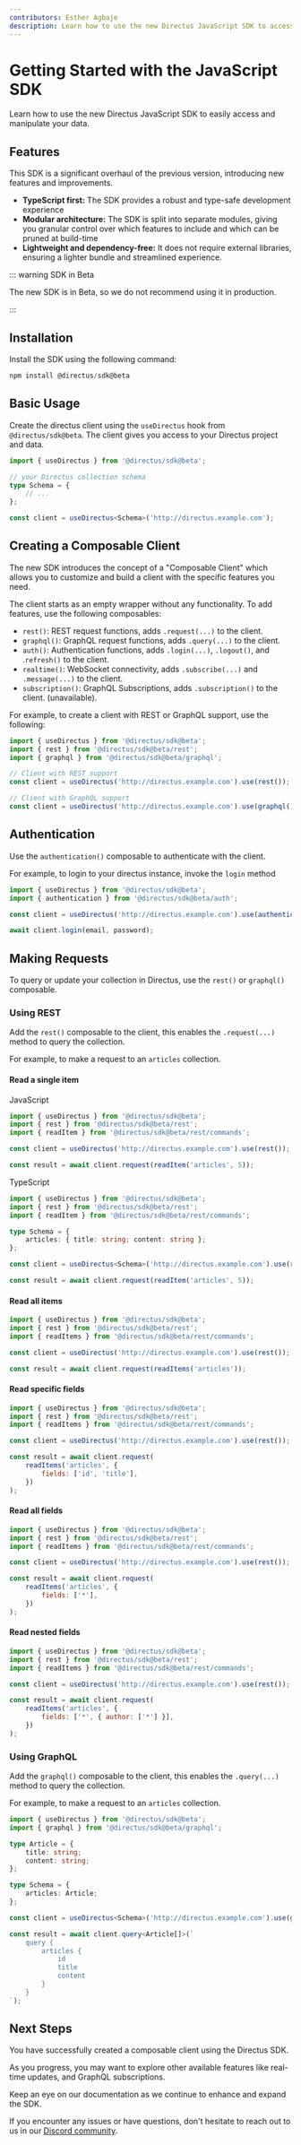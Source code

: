 ```yaml
---
contributors: Esther Agbaje
description: Learn how to use the new Directus JavaScript SDK to access your data.
---
```


# Getting Started with the JavaScript SDK

Learn how to use the new Directus JavaScript SDK to easily access and manipulate your data.

## Features

This SDK is a significant overhaul of the previous version, introducing new features and improvements.

- **TypeScript first:** The SDK provides a robust and type-safe development experience
- **Modular architecture:** The SDK is split into separate modules, giving you granular control over which features to
  include and which can be pruned at build-time
- **Lightweight and dependency-free:** It does not require external libraries, ensuring a lighter bundle and streamlined
  experience.

::: warning SDK in Beta

The new SDK is in Beta, so we do not recommend using it in production.

:::

## Installation

Install the SDK using the following command:

```js
npm install @directus/sdk@beta
```

## Basic Usage

Create the directus client using the `useDirectus` hook from `@directus/sdk@beta`. The client gives you access to your
Directus project and data.

```ts
import { useDirectus } from '@directus/sdk@beta';

// your Directus collection schema
type Schema = {
	// ...
};

const client = useDirectus<Schema>('http://directus.example.com');
```

## Creating a Composable Client

The new SDK introduces the concept of a "Composable Client" which allows you to customize and build a client with the
specific features you need.

The client starts as an empty wrapper without any functionality. To add features, use the following composables:

- `rest()`: REST request functions, adds `.request(...)` to the client.
- `graphql()`: GraphQL request functions, adds `.query(...)` to the client.
- `auth()`: Authentication functions, adds `.login(...)`, `.logout()`, and .`refresh()` to the client.
- `realtime()`: WebSocket connectivity, adds `.subscribe(...)` and `.message(...)` to the client.
- `subscription()`: GraphQL Subscriptions, adds `.subscription()` to the client. (unavailable).

For example, to create a client with REST or GraphQL support, use the following:

```js
import { useDirectus } from '@directus/sdk@beta';
import { rest } from '@directus/sdk@beta/rest';
import { graphql } from '@directus/sdk@beta/graphql';

// Client with REST support
const client = useDirectus('http://directus.example.com').use(rest());

// Client with GraphQL support
const client = useDirectus('http://directus.example.com').use(graphql());
```

## Authentication

Use the `authentication()` composable to authenticate with the client.

For example, to login to your directus instance, invoke the `login` method

```js
import { useDirectus } from '@directus/sdk@beta';
import { authentication } from '@directus/sdk@beta/auth';

const client = useDirectus('http://directus.example.com').use(authentication());

await client.login(email, password);
```

## Making Requests

To query or update your collection in Directus, use the `rest()` or `graphql()` composable.

### Using REST

Add the `rest()` composable to the client, this enables the `.request(...)` method to query the collection.

For example, to make a request to an `articles` collection.

#### Read a single item

JavaScript

```js
import { useDirectus } from '@directus/sdk@beta';
import { rest } from '@directus/sdk@beta/rest';
import { readItem } from '@directus/sdk@beta/rest/commands';

const client = useDirectus('http://directus.example.com').use(rest());

const result = await client.request(readItem('articles', 5));
```

TypeScript

```ts
import { useDirectus } from '@directus/sdk@beta';
import { rest } from '@directus/sdk@beta/rest';
import { readItem } from '@directus/sdk@beta/rest/commands';

type Schema = {
	articles: { title: string; content: string };
};

const client = useDirectus<Schema>('http://directus.example.com').use(rest());

const result = await client.request(readItem('articles', 5));
```

#### Read all items

```js
import { useDirectus } from '@directus/sdk@beta';
import { rest } from '@directus/sdk@beta/rest';
import { readItems } from '@directus/sdk@beta/rest/commands';

const client = useDirectus('http://directus.example.com').use(rest());

const result = await client.request(readItems('articles'));
```

#### Read specific fields

```js
import { useDirectus } from '@directus/sdk@beta';
import { rest } from '@directus/sdk@beta/rest';
import { readItems } from '@directus/sdk@beta/rest/commands';

const client = useDirectus('http://directus.example.com').use(rest());

const result = await client.request(
	readItems('articles', {
		fields: ['id', 'title'],
	})
);
```

#### Read all fields

```js
import { useDirectus } from '@directus/sdk@beta';
import { rest } from '@directus/sdk@beta/rest';
import { readItems } from '@directus/sdk@beta/rest/commands';

const client = useDirectus('http://directus.example.com').use(rest());

const result = await client.request(
	readItems('articles', {
		fields: ['*'],
	})
);
```

#### Read nested fields

```js
import { useDirectus } from '@directus/sdk@beta';
import { rest } from '@directus/sdk@beta/rest';
import { readItems } from '@directus/sdk@beta/rest/commands';

const client = useDirectus('http://directus.example.com').use(rest());

const result = await client.request(
	readItems('articles', {
		fields: ['*', { author: ['*'] }],
	})
);
```

### Using GraphQL

Add the `graphql()` composable to the client, this enables the `.query(...)` method to query the collection.

For example, to make a request to an `articles` collection.

```ts
import { useDirectus } from '@directus/sdk@beta';
import { graphql } from '@directus/sdk@beta/graphql';

type Article = {
	title: string;
	content: string;
};

type Schema = {
	articles: Article;
};

const client = useDirectus<Schema>('http://directus.example.com').use(graphql());

const result = await client.query<Article[]>(`
    query {
        articles {
            id
            title
            content
        }
    }
`);
```

## Next Steps

You have successfully created a composable client using the Directus SDK.

As you progress, you may want to explore other available features like real-time updates, and GraphQL subscriptions.

Keep an eye on our documentation as we continue to enhance and expand the SDK.

If you encounter any issues or have questions, don't hesitate to reach out to us in our
[Discord community](https://directus.chat/).
